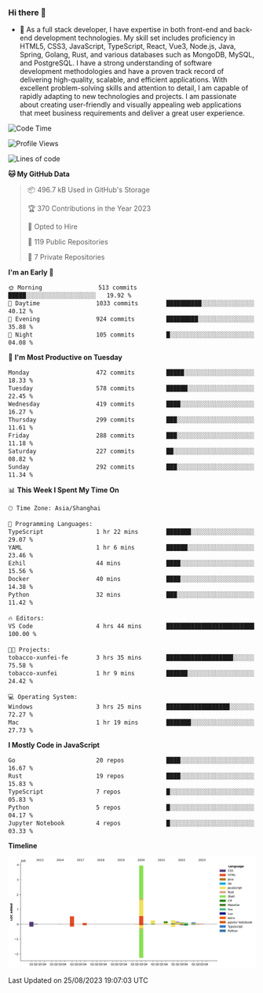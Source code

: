 ### Hi there 👋

- 🌱 As a full stack developer, I have expertise in both front-end and back-end development technologies. My skill set includes proficiency in HTML5, CSS3, JavaScript, TypeScript, React, Vue3, Node.js, Java, Spring, Golang, Rust, and various databases such as MongoDB, MySQL, and PostgreSQL. I have a strong understanding of software development methodologies and have a proven track record of delivering high-quality, scalable, and efficient applications. With excellent problem-solving skills and attention to detail, I am capable of rapidly adapting to new technologies and projects. I am passionate about creating user-friendly and visually appealing web applications that meet business requirements and deliver a great user experience.

<!--START_SECTION:waka-->
![Code Time](http://img.shields.io/badge/Code%20Time-1%2C104%20hrs%2020%20mins-blue)

![Profile Views](http://img.shields.io/badge/Profile%20Views-0-blue)

![Lines of code](https://img.shields.io/badge/From%20Hello%20World%20I%27ve%20Written-6.0%20million%20lines%20of%20code-blue)

**🐱 My GitHub Data** 

> 📦 496.7 kB Used in GitHub's Storage 
 > 
> 🏆 370 Contributions in the Year 2023
 > 
> 💼 Opted to Hire
 > 
> 📜 119 Public Repositories 
 > 
> 🔑 7 Private Repositories 
 > 
**I'm an Early 🐤** 

```text
🌞 Morning                513 commits         █████░░░░░░░░░░░░░░░░░░░░   19.92 % 
🌆 Daytime                1033 commits        ██████████░░░░░░░░░░░░░░░   40.12 % 
🌃 Evening                924 commits         █████████░░░░░░░░░░░░░░░░   35.88 % 
🌙 Night                  105 commits         █░░░░░░░░░░░░░░░░░░░░░░░░   04.08 % 
```
📅 **I'm Most Productive on Tuesday** 

```text
Monday                   472 commits         █████░░░░░░░░░░░░░░░░░░░░   18.33 % 
Tuesday                  578 commits         ██████░░░░░░░░░░░░░░░░░░░   22.45 % 
Wednesday                419 commits         ████░░░░░░░░░░░░░░░░░░░░░   16.27 % 
Thursday                 299 commits         ███░░░░░░░░░░░░░░░░░░░░░░   11.61 % 
Friday                   288 commits         ███░░░░░░░░░░░░░░░░░░░░░░   11.18 % 
Saturday                 227 commits         ██░░░░░░░░░░░░░░░░░░░░░░░   08.82 % 
Sunday                   292 commits         ███░░░░░░░░░░░░░░░░░░░░░░   11.34 % 
```


📊 **This Week I Spent My Time On** 

```text
🕑︎ Time Zone: Asia/Shanghai

💬 Programming Languages: 
TypeScript               1 hr 22 mins        ███████░░░░░░░░░░░░░░░░░░   29.07 % 
YAML                     1 hr 6 mins         ██████░░░░░░░░░░░░░░░░░░░   23.46 % 
Ezhil                    44 mins             ████░░░░░░░░░░░░░░░░░░░░░   15.56 % 
Docker                   40 mins             ████░░░░░░░░░░░░░░░░░░░░░   14.38 % 
Python                   32 mins             ███░░░░░░░░░░░░░░░░░░░░░░   11.42 % 

🔥 Editors: 
VS Code                  4 hrs 44 mins       █████████████████████████   100.00 % 

🐱‍💻 Projects: 
tobacco-xunfei-fe        3 hrs 35 mins       ███████████████████░░░░░░   75.58 % 
tobacco-xunfei           1 hr 9 mins         ██████░░░░░░░░░░░░░░░░░░░   24.42 % 

💻 Operating System: 
Windows                  3 hrs 25 mins       ██████████████████░░░░░░░   72.27 % 
Mac                      1 hr 19 mins        ███████░░░░░░░░░░░░░░░░░░   27.73 % 
```

**I Mostly Code in JavaScript** 

```text
Go                       20 repos            ████░░░░░░░░░░░░░░░░░░░░░   16.67 % 
Rust                     19 repos            ████░░░░░░░░░░░░░░░░░░░░░   15.83 % 
TypeScript               7 repos             █░░░░░░░░░░░░░░░░░░░░░░░░   05.83 % 
Python                   5 repos             █░░░░░░░░░░░░░░░░░░░░░░░░   04.17 % 
Jupyter Notebook         4 repos             █░░░░░░░░░░░░░░░░░░░░░░░░   03.33 % 
```



**Timeline**

![Lines of Code chart](https://raw.githubusercontent.com/elton/elton/main/assets/bar_graph.png)


 Last Updated on 25/08/2023 19:07:03 UTC
<!--END_SECTION:waka-->

<!--
**elton/elton** is a ✨ _special_ ✨ repository because its `README.md` (this file) appears on your GitHub profile.

Here are some ideas to get you started:

- 🔭 I’m currently working on ...
- 🌱 I’m currently learning ...
- 👯 I’m looking to collaborate on ...
- 🤔 I’m looking for help with ...
- 💬 Ask me about ...
- 📫 How to reach me: ...
- 😄 Pronouns: ...
- ⚡ Fun fact: ...
-->
